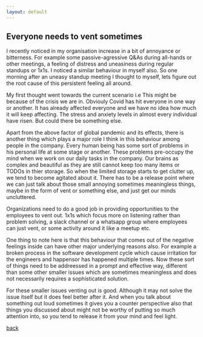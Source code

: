 ```yaml
---
layout: default
---
```


## Everyone needs to vent sometimes

I recently noticed in my organisation increase in a bit of annoyance or bitterness. For example some passive-agressive Q&As during all-hands or other meetings, a feeling of distress and uneasiness during regular standups or 1x1s. I noticed a similar behaviour in myself also. So one morning after an uneasy standup meeting I thought to myself, lets figure out the root cause of this persistent feeling all around.

My first thought went towards the current scenario i.e This might be because of the crisis we are in. Obviouly Covid has hit everyone in one way or another. It has already affected everyone and we have no idea how much it will keep affecting. The stress and anxiety levels in almost every individual have risen. But could there be something else.

Apart from the above factor of global pandemic and its effects, there is another thing which plays a major role I think in this behaviour among people in the company. Every human being has some sort of problems in his personal life at some stage or another. These problems pre-occupy the mind when we work on our daily tasks in the company. Our brains as complex and beautiful as they are still cannot keep too many items or TODOs in thier storage. So when the limited storage starts to get clutter up, we tend to become agitated about it. There has to be a release point where we can just talk about those small annoying sometimes meaningless things, maybe in the form of vent or something else, and just get our minds uncluttered.

Organizations need to do a good job in providing opportunities to the employees to vent out. 1x1s which focus more on listening rather than problem solving, a slack channel or a whatsapp group where employees can just vent, or some activity around it like a meetup etc.

One thing to note here is that this behaviour that comes out of the negative feelings inside can have other major underlying reasons also. For example a broken process in the software development cycle which cause irritation for the engineers and happensor has happened multiple times. Now these sort of things need to be addreessed in a prompt and effective way, different than some other smaller issues which are sometimes meaningless and does not necessarily requires a sophisticated solution.

For these smaller issues venting out is good. Although it may not solve the issue itself but it does feel better after it. And when you talk about something out loud sometimes it gives you a counter perspective also that things you discussed about might not be worthy of putting so much attention into, so you tend to release it from your mind and feel light.


[back](../)